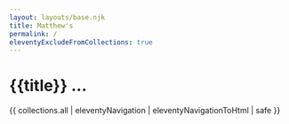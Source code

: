 ```yaml
---
layout: layouts/base.njk
title: Matthew's
permalink: /
eleventyExcludeFromCollections: true
---
```

# {{title}} ...

{{ collections.all | eleventyNavigation | eleventyNavigationToHtml | safe }}
